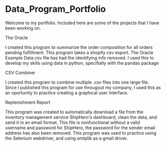 # Data_Program_Portfolio
Welcome to my portfolio. Included here are some of the projects that I have been working on.

The Oracle

I created this program to summarize the order composition for all orders pending fulfillment. This program takes a shopify csv export. The Oracle Example Data.csv file has had the identifying info removed. I used this to develop my skills using data in python, specifially with the pandas package 

CSV Combiner

I created this program to combine multiple .csv files into one large file. Since I published this program for use througout my company, I used this as an oportunity to practice creating a graphical user interface.

Replenishment Report

This program was created to automatically download a file from the inventory management service ShipHero's dashboard, clean the data, and send it in an email format. This file is nonfunctional without a valid username and password for ShipHero, the password for the sender email address has also been removed. This program was used to practice using the Selenium webdriver, and using smtplib as a gmail driver.
